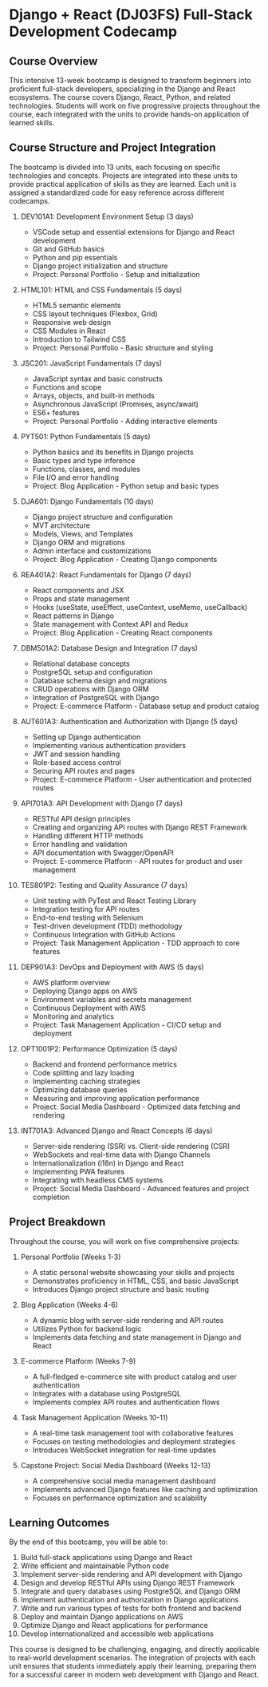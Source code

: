 # Django + React (DJ03FS) Full-Stack Development Codecamp

## Course Overview

This intensive 13-week bootcamp is designed to transform beginners into proficient full-stack developers, specializing in the Django and React ecosystems. The course covers Django, React, Python, and related technologies. Students will work on five progressive projects throughout the course, each integrated with the units to provide hands-on application of learned skills.

## Course Structure and Project Integration

The bootcamp is divided into 13 units, each focusing on specific technologies and concepts. Projects are integrated into these units to provide practical application of skills as they are learned. Each unit is assigned a standardized code for easy reference across different codecamps.

1. DEV101A1: Development Environment Setup (3 days)

   - VSCode setup and essential extensions for Django and React development
   - Git and GitHub basics
   - Python and pip essentials
   - Django project initialization and structure
   - Project: Personal Portfolio - Setup and initialization

2. HTML101: HTML and CSS Fundamentals (5 days)

   - HTML5 semantic elements
   - CSS layout techniques (Flexbox, Grid)
   - Responsive web design
   - CSS Modules in React
   - Introduction to Tailwind CSS
   - Project: Personal Portfolio - Basic structure and styling

3. JSC201: JavaScript Fundamentals (7 days)

   - JavaScript syntax and basic constructs
   - Functions and scope
   - Arrays, objects, and built-in methods
   - Asynchronous JavaScript (Promises, async/await)
   - ES6+ features
   - Project: Personal Portfolio - Adding interactive elements

4. PYT501: Python Fundamentals (5 days)

   - Python basics and its benefits in Django projects
   - Basic types and type inference
   - Functions, classes, and modules
   - File I/O and error handling
   - Project: Blog Application - Python setup and basic types

5. DJA601: Django Fundamentals (10 days)

   - Django project structure and configuration
   - MVT architecture
   - Models, Views, and Templates
   - Django ORM and migrations
   - Admin interface and customizations
   - Project: Blog Application - Creating Django components

6. REA401A2: React Fundamentals for Django (7 days)

   - React components and JSX
   - Props and state management
   - Hooks (useState, useEffect, useContext, useMemo, useCallback)
   - React patterns in Django
   - State management with Context API and Redux
   - Project: Blog Application - Creating React components

7. DBM501A2: Database Design and Integration (7 days)

   - Relational database concepts
   - PostgreSQL setup and configuration
   - Database schema design and migrations
   - CRUD operations with Django ORM
   - Integration of PostgreSQL with Django
   - Project: E-commerce Platform - Database setup and product catalog

8. AUT601A3: Authentication and Authorization with Django (5 days)

   - Setting up Django authentication
   - Implementing various authentication providers
   - JWT and session handling
   - Role-based access control
   - Securing API routes and pages
   - Project: E-commerce Platform - User authentication and protected routes

9. API701A3: API Development with Django (7 days)

   - RESTful API design principles
   - Creating and organizing API routes with Django REST Framework
   - Handling different HTTP methods
   - Error handling and validation
   - API documentation with Swagger/OpenAPI
   - Project: E-commerce Platform - API routes for product and user management

10. TES801P2: Testing and Quality Assurance (7 days)

    - Unit testing with PyTest and React Testing Library
    - Integration testing for API routes
    - End-to-end testing with Selenium
    - Test-driven development (TDD) methodology
    - Continuous Integration with GitHub Actions
    - Project: Task Management Application - TDD approach to core features

11. DEP901A3: DevOps and Deployment with AWS (5 days)

    - AWS platform overview
    - Deploying Django apps on AWS
    - Environment variables and secrets management
    - Continuous Deployment with AWS
    - Monitoring and analytics
    - Project: Task Management Application - CI/CD setup and deployment

12. OPT1001P2: Performance Optimization (5 days)

    - Backend and frontend performance metrics
    - Code splitting and lazy loading
    - Implementing caching strategies
    - Optimizing database queries
    - Measuring and improving application performance
    - Project: Social Media Dashboard - Optimized data fetching and rendering

13. INT701A3: Advanced Django and React Concepts (6 days)
    - Server-side rendering (SSR) vs. Client-side rendering (CSR)
    - WebSockets and real-time data with Django Channels
    - Internationalization (i18n) in Django and React
    - Implementing PWA features
    - Integrating with headless CMS systems
    - Project: Social Media Dashboard - Advanced features and project completion

## Project Breakdown

Throughout the course, you will work on five comprehensive projects:

1. Personal Portfolio (Weeks 1-3)

   - A static personal website showcasing your skills and projects
   - Demonstrates proficiency in HTML, CSS, and basic JavaScript
   - Introduces Django project structure and basic routing

2. Blog Application (Weeks 4-6)

   - A dynamic blog with server-side rendering and API routes
   - Utilizes Python for backend logic
   - Implements data fetching and state management in Django and React

3. E-commerce Platform (Weeks 7-9)

   - A full-fledged e-commerce site with product catalog and user authentication
   - Integrates with a database using PostgreSQL
   - Implements complex API routes and authentication flows

4. Task Management Application (Weeks 10-11)

   - A real-time task management tool with collaborative features
   - Focuses on testing methodologies and deployment strategies
   - Introduces WebSocket integration for real-time updates

5. Capstone Project: Social Media Dashboard (Weeks 12-13)
   - A comprehensive social media management dashboard
   - Implements advanced Django features like caching and optimization
   - Focuses on performance optimization and scalability

## Learning Outcomes

By the end of this bootcamp, you will be able to:

1. Build full-stack applications using Django and React
2. Write efficient and maintainable Python code
3. Implement server-side rendering and API development with Django
4. Design and develop RESTful APIs using Django REST Framework
5. Integrate and query databases using PostgreSQL and Django ORM
6. Implement authentication and authorization in Django applications
7. Write and run various types of tests for both frontend and backend
8. Deploy and maintain Django applications on AWS
9. Optimize Django and React applications for performance
10. Develop internationalized and accessible web applications

This course is designed to be challenging, engaging, and directly applicable to real-world development scenarios. The integration of projects with each unit ensures that students immediately apply their learning, preparing them for a successful career in modern web development with Django and React.
